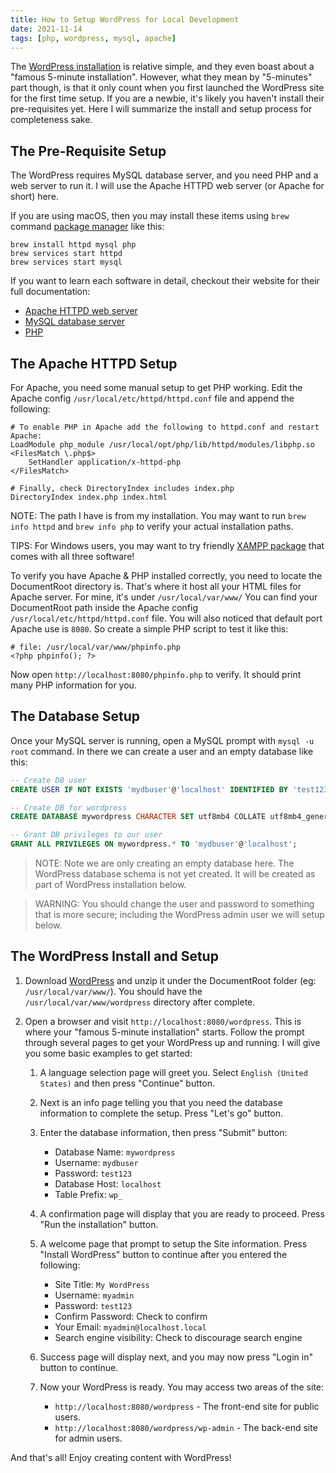 ```yaml
---
title: How to Setup WordPress for Local Development
date: 2021-11-14
tags: [php, wordpress, mysql, apache]
---
```


The [WordPress installation](https://wordpress.org/support/article/how-to-install-wordpress/) is relative simple, and they even boast about a "famous 5-minute installation". However, what they mean by "5-minutes" part though, is that it only count when you first launched the WordPress site for the first time setup. If you are a newbie, it's likely you haven't install their pre-requisites yet. Here I will summarize the install and setup process for completeness sake.

## The Pre-Requisite Setup

The WordPress requires MySQL database server, and you need PHP and a web server to run it. I will use the Apache HTTPD web server (or Apache for short) here.

If you are using macOS, then you may install these items using `brew` command [package manager](https://brew.sh/) like this:

```
brew install httpd mysql php
brew services start httpd
brew services start mysql
```

If you want to learn each software in detail, checkout their website for their full documentation:

* [Apache HTTPD web server](https://httpd.apache.org/)
* [MySQL database server](https://dev.mysql.com/downloads/mysql/)
* [PHP](https://www.php.net/downloads.php)

## The Apache HTTPD Setup

For Apache, you need some manual setup to get PHP working. Edit the Apache config 
`/usr/local/etc/httpd/httpd.conf` file and append the following:

```
# To enable PHP in Apache add the following to httpd.conf and restart Apache:
LoadModule php_module /usr/local/opt/php/lib/httpd/modules/libphp.so
<FilesMatch \.php$>
    SetHandler application/x-httpd-php
</FilesMatch>

# Finally, check DirectoryIndex includes index.php
DirectoryIndex index.php index.html
```

NOTE: The path I have is from my installation. You may want to run `brew info httpd` and 
`brew info php` to verify your actual installation paths.

TIPS: For Windows users, you may want to try friendly [XAMPP package](https://www.apachefriends.org/index.html) that comes with all three software!

To verify you have Apache & PHP installed correctly, you need to locate the DocumentRoot directory is.
That's where it host all your HTML files for Apache server. For mine, it's under `/usr/local/var/www/`
You can find your DocumentRoot path inside the Apache config `/usr/local/etc/httpd/httpd.conf` file.
You will also noticed that default port Apache use is `8080`. So create a simple PHP script to test it like this:

```
# file: /usr/local/var/www/phpinfo.php
<?php phpinfo(); ?>
```

Now open `http://localhost:8080/phpinfo.php` to verify. It should print many PHP information for you.

## The Database Setup

Once your MySQL server is running, open a MySQL prompt with `mysql -u root` command. In there we can create a user and an empty database like this:
        
```sql
-- Create DB user
CREATE USER IF NOT EXISTS 'mydbuser'@'localhost' IDENTIFIED BY 'test123';

-- Create DB for wordpress
CREATE DATABASE mywordpress CHARACTER SET utf8mb4 COLLATE utf8mb4_general_ci;

-- Grant DB privileges to our user
GRANT ALL PRIVILEGES ON mywordpress.* TO 'mydbuser'@'localhost';
```

> NOTE: Note we are only creating an empty database here. The WordPress database schema is not yet created. It will be created as part of WordPress installation below.

> WARNING: You should change the user and password to something that is more secure; including the WordPress admin user we will setup below.

## The WordPress Install and Setup

1. Download [WordPress](https://wordpress.org/download/#download-install) and unzip it under the DocumentRoot folder (eg: `/usr/local/var/www/`). You should have the `/usr/local/var/www/wordpress` directory after complete.
        
3. Open a browser and visit `http://localhost:8080/wordpress`. This is where your "famous 5-minute installation" starts. Follow the prompt through several pages to get your WordPress up and running. I will give you some basic examples to get started:

    1. A language selection page will greet you. Select `English (United States)` and then press "Continue" button.
    2. Next is an info page telling you that you need the database information to complete the setup. Press "Let's go" button.
    3. Enter the database information, then press "Submit" button:
    
        * Database Name: `mywordpress`
        * Username: `mydbuser`
        * Password: `test123`
        * Database Host: `localhost`
        * Table Prefix: `wp_`
      
    4. A confirmation page will display that you are ready to proceed. Press "Run the installation" button.
    5. A welcome page that prompt to setup the Site information. Press "Install WordPress" button to continue after you entered the following:
    
        * Site Title: `My WordPress`
        * Username: `myadmin`
        * Password: `test123`
        * Confirm Password: Check to confirm
        * Your Email: `myadmin@localhost.local`
        * Search engine visibility: Check to discourage search engine
      
    6. Success page will display next, and you may now press "Login in" button to continue.
    
    7. Now your WordPress is ready. You may access two areas of the site:
    
        * `http://localhost:8080/wordpress` - The front-end site for public users. 
        * `http://localhost:8080/wordpress/wp-admin` - The back-end site for admin users.
        
And that's all! Enjoy creating content with WordPress!
